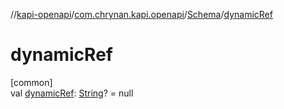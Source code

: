 //[kapi-openapi](../../../index.md)/[com.chrynan.kapi.openapi](../index.md)/[Schema](index.md)/[dynamicRef](dynamic-ref.md)

# dynamicRef

[common]\
val [dynamicRef](dynamic-ref.md): [String](https://kotlinlang.org/api/latest/jvm/stdlib/kotlin/-string/index.html)? = null
